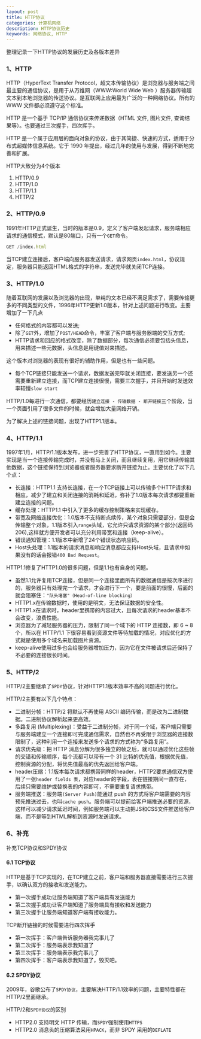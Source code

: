 ```yaml
---
layout: post
title: HTTP协议
categories: 计算机网络
description: HTTP协议历史
keywords: 网络协议, HTTP
---
```


整理记录一下HTTP协议的发展历史及各版本差异

### 1、HTTP

HTTP（HyperText Transfer Protocol，超文本传输协议）是浏览器与服务端之间最主要的通信协议，是用于从万维网（WWW:World Wide Web ）服务器传输超文本到本地浏览器的传送协议。是互联网上应用最为广泛的一种网络协议。所有的 WWW 文件都必须遵守这个标准。

HTTP 是一个基于 TCP/IP 通信协议来传递数据（HTML 文件, 图片文件, 查询结果等）。也要通过三次握手，四次挥手。

HTTP 是一个属于应用层的面向对象的协议，由于其简捷、快速的方式，适用于分布式超媒体信息系统。它于 1990 年提出，经过几年的使用与发展，得到不断地完善和扩展。

HTTP大致分为4个版本

1. HTTP/0.9
2. HTTP/1.0
3. HTTP/1.1
4. HTTP/2

### 2、HTTP/0.9

1991年HTTP正式诞生，当时的版本是0.9，定义了客户端发起请求，服务端相应请求的通信模式，默认是80端口，只有一个`GET`命令。

```js
GET /index.html
```

当TCP建立连接后，客户端向服务器发送请求，请求网页`index.html`，协议规定，服务器只能返回HTML格式的字符串，发送完毕就关闭TCP连接。

### 3、HTTP/1.0

随着互联网的发展以及浏览器的出现，单纯的文本已经不满足需求了，需要传输更多的不同类型的文件，1996年HTTP更新1.0版本，针对上述问题进行改变。主要增加了一下几点

- 任何格式的内容都可以发送;
- 除了`GET`外，增加了`POST/HEAD`命令，丰富了客户端与服务器端的交互方式;
- HTTP请求和回应的格式改变，除了数据部分，每次通信必须要包括头信息，用来描述一些元数据，头信息是用键值对来描述。

这个版本对浏览器的表现有很好的辅助作用，但是也有一些问题。

- 每个TCP链接只能发送一个请求，数据发送完毕就关闭连接，要发送另一个还需要重新建立连接，而TCP建立连接很慢，需要三次握手，并且开始时发送效率较慢`slow start`

HTTP/1.0每进行一次通信，都要经历`建立连接 - 传输数据 - 断开链接`三个阶段，当一个页面引用了很多文件的时候，就会增加大量网络开销。

为了解决上述的链接问题，出现了HTTP1.1版本。

### 4、HTTP/1.1

1997年1月，HTTP/1.1版本发布，进一步完善了HTTP协议，一直用到如今。主要实现是当一个连接传输完成时，并没有马上关闭，而且继续复用，用它继续传输其他数据，这个链接保持到浏览器或者服务器要求断开链接为止。主要优化了以下几个点：

- 长连接：HTTP1.1 支持长连接，在一个TCP链接上可以传输多个HTTP请求和相应，减少了建立和关闭连接的消耗和延迟，弥补了1.0版本每次请求都要重新建立连接的问题。
- 缓存处理：HTTP1.1 中引入了更多的缓存控制策略来实现缓存。
- 带宽及网络连接优化：1.0版本不支持断点续传，某个对象只需要部分，但是会传输整个对象，1.1版本引入`range`头域，它允许只请求资源的某个部分(返回码206),这样就方便开发者可以充分利用带宽和连接（keep-alive）。
- 错误通知管理：1.1版本中新增了24个错误状态响应码。
- Host头处理：1.1版本的请求消息和响应消息都应支持Host头域，且请求中如果没有的话会报错`400 Bad Request`。

HTTP1.1修复了HTTP1.0的很多问题，但是1.1也有自身的问题。

- 虽然1.1允许复用TCP连接，但是同一个连接里面所有的数据通信是按次序进行的，服务器只有处理完一个请求，才会进行下一个，要是前面的很慢，后面的就会阻塞住：`"队头堵塞"（Head-of-line blocking）`
- HTTP1.x在传输数据时，使用的是明文，无法保证数据的安全性。
- HTTP1.x在请求时，header里携带的内容过大，且每次请求的header基本不会改变，浪费性能。
- 浏览器为了减轻服务器的压力，限制了同一个域下的 HTTP 连接数，即 6 ~ 8 个，所以在 HTTP/1.1 下很容易看到资源文件等待加载的情况，对应优化的方式就是使用多个域名来加载图片资源。
- keep-alive使用过多也会给服务器增加压力，因为它在文件被请求后还保持了不必要的连接很长时间。

### 5、HTTP/2

HTTP/2主要继承了`SPDY`协议，针对HTTP1.1版本效率不高的问题进行优化。

HTTP/2主要有以下几个特点：

- 二进制分帧：HTTP/2 将默认不再使用 ASCII 编码传输，而是改为二进制数据。二进制协议解析起来更高效。
- 多路复用 (Multiplexing)：受益于二进制分帧，对于同一个域，客户端只需要与服务端建立一个连接即可完成通信需求，自然也不再受限于浏览器的连接数限制了，这种利用一个连接来发送多个请求的方式称为“多路复用”。
- 请求优先级：把 HTTP 消息分解为很多独立的帧之后，就可以通过优化这些帧的交错和传输顺序，每个流都可以带有一个 31 比特的优先值，根据优先值，控制资源的分配，将优先值最高的优先返回给客户端。
- header压缩：1.1版本每次请求都携带同样的header，HTTP2要求通信双方使用了一张`header fields 表`，对应header的字段，表在链接期间一直存在，后续只需要维护或替换表的内容即可，不需要重复请求携带。
- 服务端推送：服务端`(Server Push)`能通过 push 的方式将客户端需要的内容预先推送过去，也叫`cache push`。服务端可以提前给客户端推送必要的资源，这样可以减少请求延迟时间，例如服务端可以主动把JS和CSS文件推送给客户端，而不是等到HTML解析到资源时发送请求。

### 6、补充

补充TCP协议和SPDY协议

#### 6.1 TCP协议

HTTP是基于TCP实现的，在TCP建立之前，客户端和服务器直接需要进行三次握手，以确认双方的接收和发送能力。

- 第一次握手成功让服务端知道了客户端具有发送能力
- 第二次握手成功让客户端知道了服务端具有接收和发送能力
- 第三次握手让服务端知道客户端有接收能力。

TCP断开链接的时候需要进行四次挥手

- 第一次挥手：客户端告诉服务器我完事儿了
- 第二次挥手：服务端表示我知道了
- 第三次挥手：服务端表示我完事儿了
- 第四次挥手：客户端表示我知道了，毁灭吧。

#### 6.2 SPDY协议

2009年，谷歌公布了`SPDY协议`，主要解决HTTP/1.1效率的问题，主要特性都在HTTP/2里面继承。

HTTP/2和`SPDY协议`的区别

- HTTP2.0 支持明文 HTTP 传输，而`SPDY`强制使用`HTTPS`
- HTTP2.0 消息头的压缩算法采用`HPACK`，而非 SPDY 采用的`DEFLATE`
